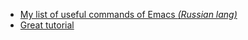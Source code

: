 - [My list of useful commands of Emacs _(Russian lang)_](https://github.com/nicodimuscanis/the-recepies/blob/master/using-emacs/useful-commands-ru.md)
- [Great tutorial](http://http://ergoemacs.org/)
